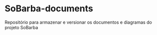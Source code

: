 # SoBarba-documents
Repositório para armazenar e versionar os documentos e diagramas do projeto SoBarba
